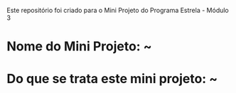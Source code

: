 Este repositório foi criado para o Mini Projeto do Programa Estrela - Módulo 3

# Nome do Mini Projeto: ~

# Do que se trata este mini projeto: ~

